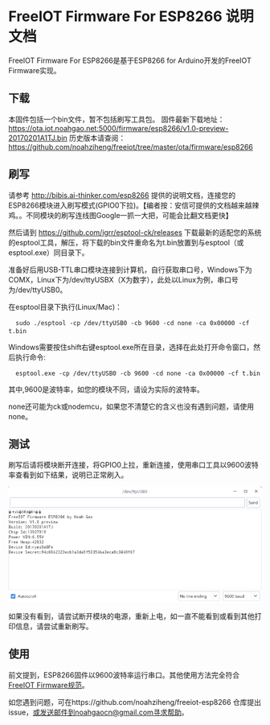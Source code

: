 # FreeIOT Firmware For ESP8266 说明文档
FreeIOT Firmware For ESP8266是基于ESP8266 for Arduino开发的FreeIOT Firmware实现。

## 下载
本固件包括一个bin文件，暂不包括刷写工具包。
固件最新下载地址：https://ota.iot.noahgao.net:5000/firmware/esp8266/v1.0-preview-20170201A1TJ.bin
历史版本请查阅：https://github.com/noahziheng/freeiot/tree/master/ota/firmware/esp8266

## 刷写
请参考 http://bibis.ai-thinker.com/esp8266 提供的说明文档，连接您的ESP8266模块进入刷写模式(GPIO0下拉)。【编者按：安信可提供的文档越来越辣鸡。。不同模块的刷写连线图Google一抓一大把，可能会比翻文档更快】

然后请到 https://github.com/igrr/esptool-ck/releases 下载最新的适配您的系统的esptool工具，解压，将下载的bin文件重命名为t.bin放置到与esptool（或esptool.exe）同目录下。

准备好后用USB-TTL串口模块连接到计算机，自行获取串口号，Windows下为COMX，Linux下为/dev/ttyUSBX（X为数字），此处以Linux为例，串口号为/dev/ttyUSB0。

在esptool目录下执行(Linux/Mac)：

```
  sudo ./esptool -cp /dev/ttyUSB0 -cb 9600 -cd none -ca 0x00000 -cf t.bin
```

Windows需要按住shift右键esptool.exe所在目录，选择在此处打开命令窗口，然后执行命令:

```
  esptool.exe -cp /dev/ttyUSB0 -cb 9600 -cd none -ca 0x00000 -cf t.bin
```

其中,9600是波特率，如您的模块不同，请设为实际的波特率。

none还可能为ck或nodemcu，如果您不清楚它的含义也没有遇到问题，请使用none。

## 测试
刷写后请将模块断开连接，将GPIO0上拉，重新连接，使用串口工具以9600波特率查看到如下结果，说明已正常刷入。

![](../images/esp8266/1.png)

如果没有看到，请尝试断开模块的电源，重新上电，如一直不能看到或看到其他打印信息，请尝试重新刷写。

## 使用
前文提到，ESP8266固件以9600波特率运行串口。其他使用方法完全符合[FreeIOT Firmware规范](firmware.md)。

如您遇到问题，可在https://github.com/noahziheng/freeiot-esp8266 仓库提出issue，或发送邮件到noahgaocn@gmail.com寻求帮助。

